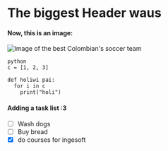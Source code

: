 # The biggest Header waus

#### Now, this is an image:

![Image of the best Colombian's soccer team ](https://th.bing.com/th/id/R.d8c46a76f89069b38a4a7532330939fb?rik=yq5JLi2wvfC43g&pid=ImgRaw&r=0)

```
python
c = [1, 2, 3]

def holiwi pai:
  for i in c
    print("holi")
```

#### Adding a task list :3 

- [ ] Wash dogs
- [ ] Buy bread
- [x] do courses for ingesoft
